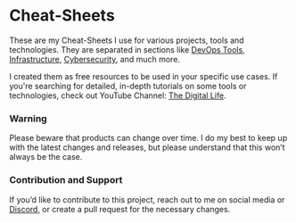 # Cheat-Sheets

These are my Cheat-Sheets I use for various projects, tools and technologies. They are separated in sections like [DevOps Tools](https://github.com/xcad2k/cheat-sheets/tree/main/devops), [Infrastructure](https://github.com/xcad2k/cheat-sheets/tree/main/infrastructure), [Cybersecurity](https://github.com/xcad2k/cheat-sheets/tree/main/cybersecurity), and much more.

I created them as free resources to be used in your specific use cases. If you're searching for detailed, in-depth tutorials on some tools or technologies, check out YouTube Channel: [The Digital Life](https://www.youtube.com/channel/UCZNhwA1B5YqiY1nLzmM0ZRg).

### Warning

Please beware that products can change over time. I do my best to keep up with the latest changes and releases, but please understand that this won’t always be the case.

### Contribution and Support

If you’d like to contribute to this project, reach out to me on social media or [Discord](https://discord.gg/bz2SN7d), or create a pull request for the necessary changes.
